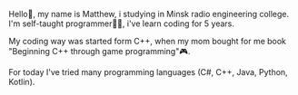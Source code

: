 Hello🖖, my name is Matthew, i studying in Minsk radio engineering college. 
I'm self-taught programmer🧑‍💻, i've learn coding for 5 years. 

My coding way was started form C++, when my mom bought for me book "Beginning C++ through game programming"🎮.

For today I've tried many programming languages (C#, C++, Java, Python, Kotlin).
